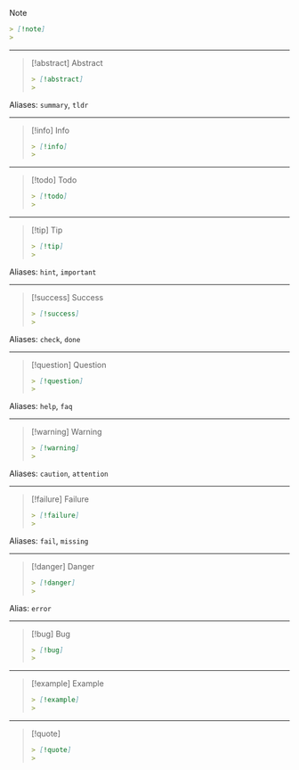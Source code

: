 > [!note]
>
>```md
>> [!note]
>>
>```

---

>[!abstract] Abstract
>
>```md
>> [!abstract]
>>
>```
>
Aliases: `summary`, `tldr`

---

>[!info] Info
>
>```md
>> [!info]
>>
>```

---

>[!todo] Todo
>
>```md
>> [!todo]
>>
>```

---

>[!tip] Tip
>
>```md
>> [!tip]
>>
>```
>
Aliases: `hint`, `important`

---

>[!success] Success
>```md
>> [!success]
>>
>```
Aliases: `check`, `done`

---

>[!question] Question
>
>```md
>> [!question]
>>
>```
>
Aliases: `help`, `faq`

---

>[!warning] Warning
>
>```md
>> [!warning]
>>
>```
>
Aliases: `caution`, `attention`

---

>[!failure] Failure
>
>```md
>> [!failure]
>>
>```
>
Aliases: `fail`, `missing`

---

>[!danger] Danger
>
>```md
>> [!danger]
>>
>```
>
Alias: `error`

---

>[!bug] Bug
>
>```md
>> [!bug]
>>
>```

---

>[!example] Example
>
>```md
>> [!example]
>>
>```

---

>[!quote]
>
>```md
>> [!quote]
>>
>```

